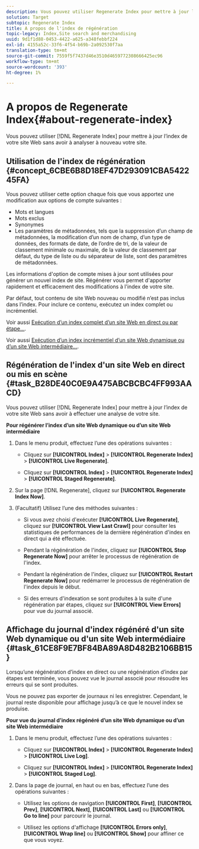 ```yaml
---
description: Vous pouvez utiliser Regenerate Index pour mettre à jour l’index de votre site Web sans avoir à réanalyser votre site.
solution: Target
subtopic: Regenerate Index
title: A propos de l'index de régénération
topic-legacy: Index,Site search and merchandising
uuid: 9d1f1d88-0453-4422-a625-a348febbf224
exl-id: 4155a52c-33f6-4f54-b69b-2a092530f7aa
translation-type: tm+mt
source-git-commit: 7559f5f7437d46e3510d4659772308666425ec96
workflow-type: tm+mt
source-wordcount: '393'
ht-degree: 1%

---
```


# A propos de Regenerate Index{#about-regenerate-index}

Vous pouvez utiliser [!DNL Regenerate Index] pour mettre à jour l’index de votre site Web sans avoir à analyser à nouveau votre site.

## Utilisation de l&#39;index de régénération {#concept_6CBE6B8D18EF47D293091CBA542245FA}

Vous pouvez utiliser cette option chaque fois que vous apportez une modification aux options de compte suivantes :

* Mots et langues
* Mots exclus
* Synonymes
* Les paramètres de métadonnées, tels que la suppression d’un champ de métadonnées, la modification d’un nom de champ, d’un type de données, des formats de date, de l’ordre de tri, de la valeur de classement minimale ou maximale, de la valeur de classement par défaut, du type de liste ou du séparateur de liste, sont des paramètres de métadonnées.

Les informations d&#39;option de compte mises à jour sont utilisées pour générer un nouvel index de site. Régénérer vous permet d&#39;apporter rapidement et efficacement des modifications à l&#39;index de votre site.

Par défaut, tout contenu de site Web nouveau ou modifié n’est pas inclus dans l’index. Pour inclure ce contenu, exécutez un index complet ou incrémentiel.

Voir aussi [Exécution d’un index complet d’un site Web en direct ou par étape...](../c-about-index-menu/c-about-full-index.md#task_F7FE04D8A1654A7787FCCA31B45EB42D).

Voir aussi [Exécution d’un index incrémentiel d’un site Web dynamique ou d’un site Web intermédiaire...](../c-about-index-menu/c-about-incremental-index.md#task_9BFB6157F3884B2FAECB7E0E9CA318CB).

## Régénération de l&#39;index d&#39;un site Web en direct ou mis en scène {#task_B28DE40C0E9A475ABCBCBC4FF993AACD}

Vous pouvez utiliser [!DNL Regenerate Index] pour mettre à jour l’index de votre site Web sans avoir à effectuer une analyse de votre site.

**Pour régénérer l’index d’un site Web dynamique ou d’un site Web intermédiaire**

1. Dans le menu produit, effectuez l’une des opérations suivantes :

   * Cliquez sur **[!UICONTROL Index]** > **[!UICONTROL Regenerate Index]** > **[!UICONTROL Live Regenerate]**.

   * Cliquez sur **[!UICONTROL Index]** > **[!UICONTROL Regenerate Index]** > **[!UICONTROL Staged Regenerate]**.

1. Sur la page [!DNL Regenerate], cliquez sur **[!UICONTROL Regenerate Index Now]**.
1. (Facultatif) Utilisez l’une des méthodes suivantes :

   * Si vous avez choisi d&#39;exécuter **[!UICONTROL Live Regenerate]**, cliquez sur **[!UICONTROL View Last Crawl]** pour consulter les statistiques de performances de la dernière régénération d&#39;index en direct qui a été effectuée.

   * Pendant la régénération de l&#39;index, cliquez sur **[!UICONTROL Stop Regenerate Now]** pour arrêter le processus de régénération de l&#39;index.
   * Pendant la régénération de l&#39;index, cliquez sur **[!UICONTROL Restart Regenerate Now]** pour redémarrer le processus de régénération de l&#39;index depuis le début.
   * Si des erreurs d&#39;indexation se sont produites à la suite d&#39;une régénération par étapes, cliquez sur **[!UICONTROL View Errors]** pour vue du journal associé.

## Affichage du journal d&#39;index régénéré d&#39;un site Web dynamique ou d&#39;un site Web intermédiaire {#task_61CE8F9E7BF84BA89A8D482B2106BB15}

Lorsqu’une régénération d’index en direct ou une régénération d’index par étapes est terminée, vous pouvez vue le journal associé pour résoudre les erreurs qui se sont produites.

Vous ne pouvez pas exporter de journaux ni les enregistrer. Cependant, le journal reste disponible pour affichage jusqu’à ce que le nouvel index se produise.

**Pour vue du journal d’index régénéré d’un site Web dynamique ou d’un site Web intermédiaire**

1. Dans le menu produit, effectuez l’une des opérations suivantes :

   * Cliquez sur **[!UICONTROL Index]** > **[!UICONTROL Regenerate Index]** > **[!UICONTROL Live Log]**.

   * Cliquez sur **[!UICONTROL Index]** > **[!UICONTROL Regenerate Index]** > **[!UICONTROL Staged Log]**.

1. Dans la page de journal, en haut ou en bas, effectuez l’une des opérations suivantes :

   * Utilisez les options de navigation **[!UICONTROL First]**, **[!UICONTROL Prev]**, **[!UICONTROL Next]**, **[!UICONTROL Last]** ou **[!UICONTROL Go to line]** pour parcourir le journal.

   * Utilisez les options d&#39;affichage **[!UICONTROL Errors only]**, **[!UICONTROL Wrap line]** ou **[!UICONTROL Show]** pour affiner ce que vous voyez.
